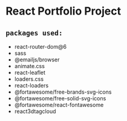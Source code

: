 # React Portfolio Project
## `packages used:`
- react-router-dom@6
- sass
- @emailjs/browser
- animate.css
- react-leaflet
- loaders.css
- react-loaders
- @fortawesome/free-brands-svg-icons
- @fortawesome/free-solid-svg-icons
- @fortawesome/react-fontawesome
- react3dtagcloud
